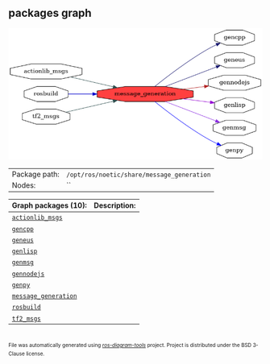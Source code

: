 <!--
File was automatically generated using 'ros-diagram-tools' project.
Project is distributed under the BSD 3-Clause license.
-->

## packages graph

[![message_generation](message_generation.png "message_generation")](message_generation.png)

|     |     |
| --- | --- |
| Package path: | `/opt/ros/noetic/share/message_generation` |
| Nodes: | `` |


| Graph packages (10): | Description: |
| -------------------- | ------------ |
| [`actionlib_msgs`](actionlib_msgs.md) |  |
| [`gencpp`](gencpp.md) |  |
| [`geneus`](geneus.md) |  |
| [`genlisp`](genlisp.md) |  |
| [`genmsg`](genmsg.md) |  |
| [`gennodejs`](gennodejs.md) |  |
| [`genpy`](genpy.md) |  |
| [`message_generation`](message_generation.md) |  |
| [`rosbuild`](rosbuild.md) |  |
| [`tf2_msgs`](tf2_msgs.md) |  |


</br>
<font size="1">
File was automatically generated using <a href="https://github.com/anetczuk/ros-diagram-tools"><i>ros-diagram-tools</i></a> project.
Project is distributed under the BSD 3-Clause license.
</font>
